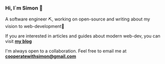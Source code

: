 ### Hi, I`m Simon 👋
A software engineer ⛏️, working on open-source and writing about my vision to web-development🧾

If you are interested in articles and guides about modern web-dev, you can visit [**my blog**](https://www.simonbliznyuk.com)

I'm always open to a collaboration. Feel free to email me at **cooperatewithsimon@gmail.com** 

